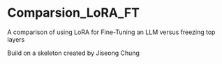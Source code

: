 # Comparsion_LoRA_FT
A comparison of using LoRA for Fine-Tuning an LLM versus freezing top layers

Build on a skeleton created by Jiseong Chung
